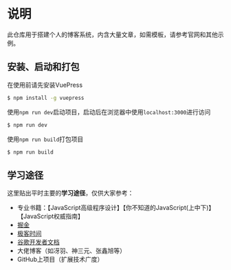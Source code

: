 # 说明

此仓库用于搭建个人的博客系统，内含大量文章，如需模板，请参考官网和其他示例。



## 安装、启动和打包

在使用前请先安装VuePress
```sh
$ npm install -g vuepress
```

使用`npm run dev`启动项目，启动后在浏览器中使用`localhost:3000`进行访问
```sh
$ npm run dev
```

使用`npm run build`打包项目
```sh
$ npm run build
```



## 学习途径

这里贴出平时主要的**学习途径**，仅供大家参考：

* 专业书籍：【JavaScript高级程序设计】【你不知道的JavaScript(上中下)】【JavaScript权威指南】
* [掘金](https://juejin.im/)
* [极客时间](https://time.geekbang.org/)
* [谷歌开发者文档](https://developers.google.com/china?hl=zh-cn)
* 大佬博客（如冴羽、神三元、张鑫旭等）
* GitHub上项目（扩展技术广度）
